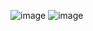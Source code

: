 ![image](https://github.com/user-attachments/assets/3ba88b8b-f89b-4dec-84fd-496ae96ea352)
![image](https://github.com/user-attachments/assets/5c24faa0-877e-4111-9cc0-f2b951c578a3)
